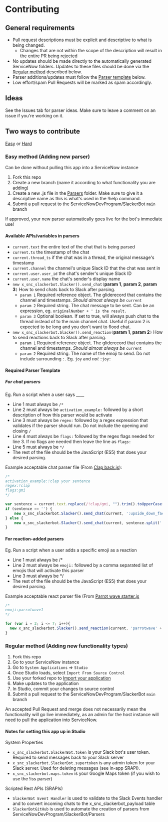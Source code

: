 # Contributing

## General requirements

- Pull request descriptions must be explicit and descriptive to what is being changed.
  - Changes that are not within the scope of the description will result in the entire PR being rejected
- No updates should be made directly to the automatically generated ServiceNow folders. Updates to these files should be done via the [Regular method](#regular-method-adding-new-functionality-types) described below.
- Parser additions/updates must follow the [Parser template](#required-parser-template) below.
- Low effort/spam Pull Requests will be marked as spam accordingly.

## Ideas

See the Issues tab for parser ideas. Make sure to leave a comment on an issue if you're working on it.

## Two ways to contribute

[Easy](#easy-method-adding-new-parser) or [Hard](#regular-method-adding-new-functionality-types)

### Easy method (Adding new parser)

Can be done without pulling this app into a ServiceNow instance

1. Fork this repo
2. Create a new branch (name it according to what functionality you are adding)
3. Create a new .js file in the [Parsers](Parsers) folder. Make sure to give it a descriptive name as this is what's used in the !help command.
4. Submit a pull request to the ServiceNowDevProgram/SlackerBot `main` branch

If approved, your new parser automatically goes live for the bot's immediate use!

#### Available APIs/variables in parsers

- `current.text` the entire text of the chat that is being parsed
- `current.ts` the timestamp of the chat
- `current.thread_ts` if the chat was in a thread, the original message's timestamp
- `current.channel` the channel's unique Slack ID that the chat was sent in
- `current.user.user_id` the chat's sender's unique Slack ID
- `current.user.name` the chat's sender's display name
- `new x_snc_slackerbot.Slacker().send_chat(`**param 1**, **param 2**, **param 3**`)` How to send chats back to Slack after parsing.
  - `param 1` Required reference object. The gliderecord that contains the channel and timestamps. *Should almost always be* `current`
  - `param 2` Required string. The chat message to be sent. Can be an expression, eg. `originalNumber + ' is the result.`
  - `param 3` Optional boolean. If set to true, will always push chat to the thread instead of to the main channel chat. Useful if param 2 is expected to be long and you don't want to flood chat.
- `new x_snc_slackerbot.Slacker().send_reaction(`**param 1**, **param 2**`)` How to send reactions back to Slack after parsing.
  - `param 1` Required reference object. The gliderecord that contains the channel and timestamps. *Should almost always be* `current`
  - `param 2` Required string. The name of the emoji to send. Do not include surrounding `:`. Eg. `joy` and *not* `:joy:`

#### Required Parser Template

##### For chat parsers

Eg. Run a script when a user says ____

- Line 1 must always be `/*`
- Line 2 must always be `activation_example:` followed by a short description of how this parser would be activate
- Line 3 must always be `regex:` followed by a regex expression that validates if the parser should run. Do not include the opening and closing `/`
- Line 4 must always be `flags:` followed by the regex flags needed for line 3. If no flags are needed then leave the line as `flags:`
- Line 5 must always be `*/`
- The rest of the file should be the JavaScript (ES5) that does your desired parsing.

Example acceptable chat parser file (From [Clap back.js](Parsers/Clap%20back.js)):

```js
/*
activation_example:!clap your sentence
regex:!clap
flags:gmi
*/

var sentence = current.text.replace(/!clap/gmi, "").trim().toUpperCase();
if (sentence == '') {
	new x_snc_slackerbot.Slacker().send_chat(current, ':upside_down_face: gimme something to clap!', true);
} else {
	new x_snc_slackerbot.Slacker().send_chat(current, sentence.split(' ').join(' :clap: '), false);
}
```

#### For reaction-added parsers

Eg. Run a script when a user adds a specific emoji as a reaction

- Line 1 must always be /*
- Line 2 must always be `emoji:` followed by a comma separated list of emojis that will activate this parser
- Line 3 must always be */
- The rest of the file should be the JavaScript (ES5) that does your desired parsing.

Example acceptable react parser file (From [Parrot wave starter.js](Parsers/Parrot%20wave%20starter.js)

```js
/*
emoji:parrotwave1
*/

for (var i = 2; i <= 7; i++){
  new x_snc_slackerbot.Slacker().send_reaction(current, 'parrotwave' + i);
}
```

### Regular method (Adding new functionality types)

1. Fork this repo
2. Go to your ServiceNow instance
3. Go to `System Applications` => `Studio`
4. Once Studio loads, select `Import From Source Control`
5. Use your forked repo to [Import your application](https://developer.servicenow.com/dev.do#!/learn/learning-plans/quebec/new_to_servicenow/app_store_learnv2_devenvironment_quebec_importing_an_application_from_source_control)
5. Make updates to the application
6. In Studio, commit your changes to source control
7. Submit a pull request to the ServiceNowDevProgram/SlackerBot `main` branch

An accepted Pull Request and merge does not necessarily mean the functionality will go live immediately, as an admin for the host instance will need to pull the application into ServiceNow.

#### Notes for setting this app up in Studio

System Properties

- `x_snc_slackerbot.SlackerBot.token` is your Slack bot's user token. Required to send messages back to your Slack server
- `x_snc_slackerbot.SlackerBot.supertoken` is any admin token for your Slack server. Used for deleting messages (see in-app SRAPI).
- `x_snc_slackerbot.maps.token` is your Google Maps token (if you wish to use the !iss parser)

Scripted Rest APIs (SRAPIs)

- `SlackerBot Event Handler` is used to validate to the Slack Events handler and to convert incoming chats to the x_snc_slackerbot_payload table
- `SlackerBotGitHub` is used to automate the creation of parsers from ServiceNowDevProgram/SlackerBot/Parsers
